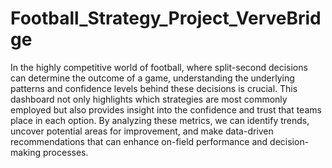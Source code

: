 # Football_Strategy_Project_VerveBridge
In the highly competitive world of football, where split-second decisions can determine the outcome of a game, understanding the underlying patterns and confidence levels behind these decisions is crucial. This dashboard not only highlights which strategies are most commonly employed but also provides insight into the confidence and trust that teams place in each option. By analyzing these metrics, we can identify trends, uncover potential areas for improvement, and make data-driven recommendations that can enhance on-field performance and decision-making processes.
